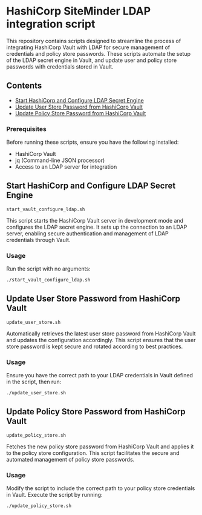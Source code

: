 # HashiCorp SiteMinder LDAP integration script

This repository contains scripts designed to streamline the process of integrating HashiCorp Vault with LDAP for secure management of credentials and policy store passwords. These scripts automate the setup of the LDAP secret engine in Vault, and update user and policy store passwords with credentials stored in Vault.

## Contents

- [Start HashiCorp and Configure LDAP Secret Engine](#start-hashicorp-and-configure-ldap-secret-engine)
- [Update User Store Password from HashiCorp Vault](#update-user-store-password-from-hashicorp-vault)
- [Update Policy Store Password from HashiCorp Vault](#update-policy-store-password-from-hashicorp-vault)

### Prerequisites

Before running these scripts, ensure you have the following installed:

- HashiCorp Vault
- jq (Command-line JSON processor)
- Access to an LDAP server for integration

## Start HashiCorp and Configure LDAP Secret Engine

`start_vault_configure_ldap.sh`

This script starts the HashiCorp Vault server in development mode and configures the LDAP secret engine. It sets up the connection to an LDAP server, enabling secure authentication and management of LDAP credentials through Vault.

### Usage

Run the script with no arguments:

```bash
./start_vault_configure_ldap.sh
```

## Update User Store Password from HashiCorp Vault

`update_user_store.sh`

Automatically retrieves the latest user store password from HashiCorp Vault and updates the configuration accordingly. This script ensures that the user store password is kept secure and rotated according to best practices.

### Usage

Ensure you have the correct path to your LDAP credentials in Vault defined in the script, then run:

```bash
./update_user_store.sh
```

## Update Policy Store Password from HashiCorp Vault

`update_policy_store.sh`

Fetches the new policy store password from HashiCorp Vault and applies it to the policy store configuration. This script facilitates the secure and automated management of policy store passwords.

### Usage

Modify the script to include the correct path to your policy store credentials in Vault. Execute the script by running:

```bash
./update_policy_store.sh
```
